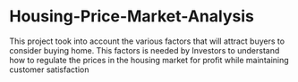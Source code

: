 # Housing-Price-Market-Analysis
This project took into account the various factors that will attract buyers to consider buying home. 
This factors is needed by Investors to understand how to regulate the prices in the housing market
for profit while maintaining customer satisfaction
